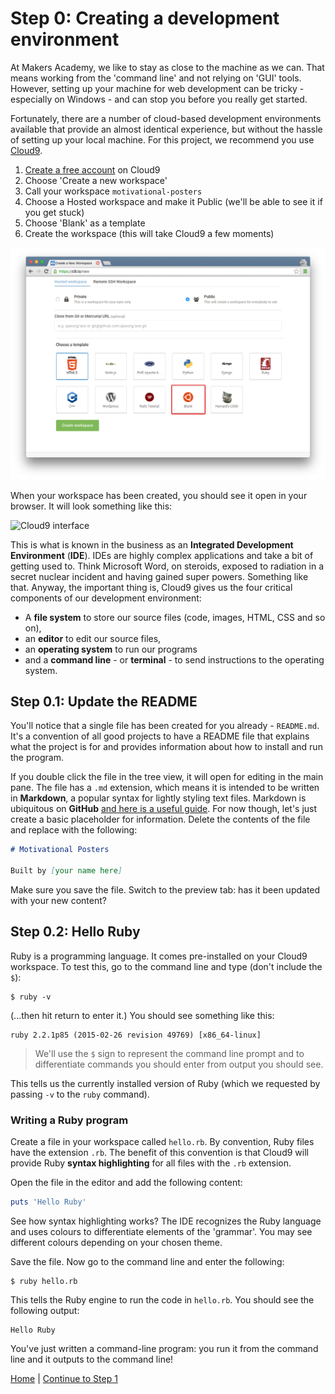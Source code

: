 # Step 0: Creating a development environment
At Makers Academy, we like to stay as close to the machine as we can.  That means working from the 'command line' and not relying on 'GUI' tools.  However, setting up your machine for web development can be tricky - especially on Windows - and can stop you before you really get started.

Fortunately, there are a number of cloud-based development environments available that provide an almost identical experience, but without the hassle of setting up your local machine.  For this project, we recommend you use [Cloud9](https://c9.io).

1. [Create a free account](https://c9.io/web/sign-up/free) on Cloud9
2. Choose 'Create a new workspace'
3. Call your workspace `motivational-posters`
4. Choose a Hosted workspace and make it Public (we'll be able to see it if you get stuck)
5. Choose 'Blank' as a template
6. Create the workspace (this will take Cloud9 a few moments)

![creating a workspace](/images/step_0/creating_a_workspace.png)

When your workspace has been created, you should see it open in your browser.  It will look something like this:

![Cloud9 interface](/images/step_0/cloud9_intro.jpg)

This is what is known in the business as an **Integrated Development Environment** (**IDE**).  IDEs are highly complex applications and take a bit of getting used to.  Think Microsoft Word, on steroids, exposed to radiation in a secret nuclear incident and having gained super powers.  Something like that.  Anyway, the important thing is, Cloud9 gives us the four critical components of our development environment:

* A **file system** to store our source files (code, images, HTML, CSS and so on),
* an **editor** to edit our source files,
* an **operating system** to run our programs
* and a **command line** - or **terminal** - to send instructions to the operating system.

## Step 0.1: Update the README
You'll notice that a single file has been created for you already - `README.md`.  It's a convention of all good projects to have a README file that explains what the project is for and provides information about how to install and run the program.

If you double click the file in the tree view, it will open for editing in the main pane.  The file has a `.md` extension, which means it is intended to be written in **Markdown**, a popular syntax for lightly styling text files.  Markdown is ubiquitous on **GitHub** [and here is a useful guide](https://guides.github.com/features/mastering-markdown/).  For now though, let's just create a basic placeholder for information.  Delete the contents of the file and replace with the following:

```markdown
# Motivational Posters

Built by [your name here]
```

Make sure you save the file.  Switch to the preview tab: has it been updated with your new content?

## Step 0.2: Hello Ruby
Ruby is a programming language. It comes pre-installed on your Cloud9 workspace. To test this, go to the command line and type (don't include the `$`):

```
$ ruby -v
```

(...then hit return to enter it.) You should see something like this:

```
ruby 2.2.1p85 (2015-02-26 revision 49769) [x86_64-linux]
```

> We'll use the `$` sign to represent the command line prompt and to differentiate commands you should enter from output you should see.

This tells us the currently installed version of Ruby (which we requested by passing `-v` to the `ruby` command).

### Writing a Ruby program
Create a file in your workspace called `hello.rb`.  By convention, Ruby files have the extension `.rb`.  The benefit of this convention is that Cloud9 will provide Ruby **syntax highlighting** for all files with the `.rb` extension.

Open the file in the editor and add the following content:
```ruby
puts 'Hello Ruby'
```

See how syntax highlighting works?  The IDE recognizes the Ruby language and uses colours to differentiate elements of the 'grammar'.  You may see different colours depending on your chosen theme.

Save the file.  Now go to the command line and enter the following:

```
$ ruby hello.rb
```

This tells the Ruby engine to run the code in `hello.rb`.  You should see the following output:

```
Hello Ruby
```

You've just written a command-line program: you run it from the command line and it outputs to the command line!

[Home](/) | [Continue to Step 1](/steps/1.md)
